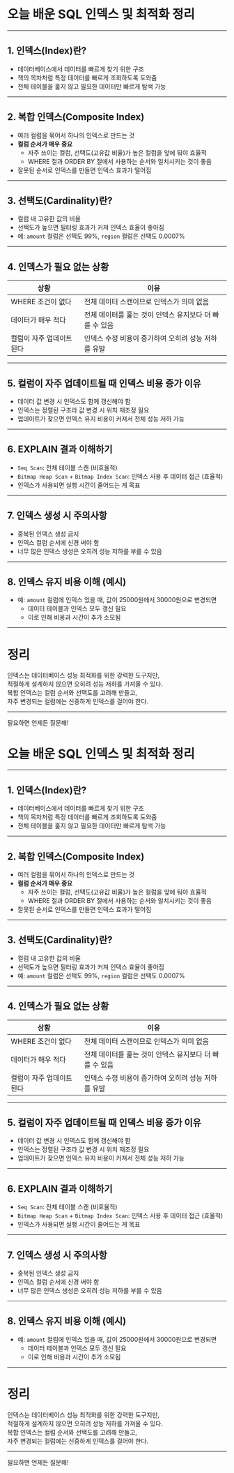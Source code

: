 # 오늘 배운 SQL 인덱스 및 최적화 정리

---

## 1. 인덱스(Index)란?
- 데이터베이스에서 데이터를 빠르게 찾기 위한 구조
- 책의 목차처럼 특정 데이터를 빠르게 조회하도록 도와줌
- 전체 테이블을 훑지 않고 필요한 데이터만 빠르게 탐색 가능

---

## 2. 복합 인덱스(Composite Index)
- 여러 컬럼을 묶어서 하나의 인덱스로 만드는 것
- **컬럼 순서가 매우 중요**
  - 자주 쓰이는 컬럼, 선택도(고유값 비율)가 높은 컬럼을 앞에 둬야 효율적
  - WHERE 절과 ORDER BY 절에서 사용하는 순서와 일치시키는 것이 좋음
- 잘못된 순서로 인덱스를 만들면 인덱스 효과가 떨어짐

---

## 3. 선택도(Cardinality)란?
- 컬럼 내 고유한 값의 비율
- 선택도가 높으면 필터링 효과가 커져 인덱스 효율이 좋아짐
- 예: `amount` 컬럼은 선택도 99%, `region` 컬럼은 선택도 0.0007%

---

## 4. 인덱스가 필요 없는 상황
| 상황               | 이유                                                         |
|--------------------|--------------------------------------------------------------|
| WHERE 조건이 없다  | 전체 데이터 스캔이므로 인덱스가 의미 없음                     |
| 데이터가 매우 적다 | 전체 데이터를 훑는 것이 인덱스 유지보다 더 빠를 수 있음       |
| 컬럼이 자주 업데이트된다 | 인덱스 수정 비용이 증가하여 오히려 성능 저하를 유발           |

---

## 5. 컬럼이 자주 업데이트될 때 인덱스 비용 증가 이유
- 데이터 값 변경 시 인덱스도 함께 갱신해야 함
- 인덱스는 정렬된 구조라 값 변경 시 위치 재조정 필요
- 업데이트가 잦으면 인덱스 유지 비용이 커져서 전체 성능 저하 가능

---

## 6. EXPLAIN 결과 이해하기
- `Seq Scan`: 전체 테이블 스캔 (비효율적)
- `Bitmap Heap Scan` + `Bitmap Index Scan`: 인덱스 사용 후 데이터 접근 (효율적)
- 인덱스가 사용되면 실행 시간이 줄어드는 게 목표

---

## 7. 인덱스 생성 시 주의사항
- 중복된 인덱스 생성 금지
- 인덱스 컬럼 순서에 신경 써야 함
- 너무 많은 인덱스 생성은 오히려 성능 저하를 부를 수 있음

---

## 8. 인덱스 유지 비용 이해 (예시)
- 예: `amount` 컬럼에 인덱스 있을 때, 값이 25000원에서 30000원으로 변경되면  
  - 데이터 테이블과 인덱스 모두 갱신 필요  
  - 이로 인해 비용과 시간이 추가 소모됨

---

# 정리

인덱스는 데이터베이스 성능 최적화를 위한 강력한 도구지만,  
적절하게 설계하지 않으면 오히려 성능 저하를 가져올 수 있다.  
복합 인덱스는 컬럼 순서와 선택도를 고려해 만들고,  
자주 변경되는 컬럼에는 신중하게 인덱스를 걸어야 한다.

---

필요하면 언제든 질문해!  
# 오늘 배운 SQL 인덱스 및 최적화 정리

---

## 1. 인덱스(Index)란?
- 데이터베이스에서 데이터를 빠르게 찾기 위한 구조
- 책의 목차처럼 특정 데이터를 빠르게 조회하도록 도와줌
- 전체 테이블을 훑지 않고 필요한 데이터만 빠르게 탐색 가능

---

## 2. 복합 인덱스(Composite Index)
- 여러 컬럼을 묶어서 하나의 인덱스로 만드는 것
- **컬럼 순서가 매우 중요**
  - 자주 쓰이는 컬럼, 선택도(고유값 비율)가 높은 컬럼을 앞에 둬야 효율적
  - WHERE 절과 ORDER BY 절에서 사용하는 순서와 일치시키는 것이 좋음
- 잘못된 순서로 인덱스를 만들면 인덱스 효과가 떨어짐

---

## 3. 선택도(Cardinality)란?
- 컬럼 내 고유한 값의 비율
- 선택도가 높으면 필터링 효과가 커져 인덱스 효율이 좋아짐
- 예: `amount` 컬럼은 선택도 99%, `region` 컬럼은 선택도 0.0007%

---

## 4. 인덱스가 필요 없는 상황
| 상황               | 이유                                                         |
|--------------------|--------------------------------------------------------------|
| WHERE 조건이 없다  | 전체 데이터 스캔이므로 인덱스가 의미 없음                     |
| 데이터가 매우 적다 | 전체 데이터를 훑는 것이 인덱스 유지보다 더 빠를 수 있음       |
| 컬럼이 자주 업데이트된다 | 인덱스 수정 비용이 증가하여 오히려 성능 저하를 유발           |

---

## 5. 컬럼이 자주 업데이트될 때 인덱스 비용 증가 이유
- 데이터 값 변경 시 인덱스도 함께 갱신해야 함
- 인덱스는 정렬된 구조라 값 변경 시 위치 재조정 필요
- 업데이트가 잦으면 인덱스 유지 비용이 커져서 전체 성능 저하 가능

---

## 6. EXPLAIN 결과 이해하기
- `Seq Scan`: 전체 테이블 스캔 (비효율적)
- `Bitmap Heap Scan` + `Bitmap Index Scan`: 인덱스 사용 후 데이터 접근 (효율적)
- 인덱스가 사용되면 실행 시간이 줄어드는 게 목표

---

## 7. 인덱스 생성 시 주의사항
- 중복된 인덱스 생성 금지
- 인덱스 컬럼 순서에 신경 써야 함
- 너무 많은 인덱스 생성은 오히려 성능 저하를 부를 수 있음

---

## 8. 인덱스 유지 비용 이해 (예시)
- 예: `amount` 컬럼에 인덱스 있을 때, 값이 25000원에서 30000원으로 변경되면  
  - 데이터 테이블과 인덱스 모두 갱신 필요  
  - 이로 인해 비용과 시간이 추가 소모됨

---

# 정리

인덱스는 데이터베이스 성능 최적화를 위한 강력한 도구지만,  
적절하게 설계하지 않으면 오히려 성능 저하를 가져올 수 있다.  
복합 인덱스는 컬럼 순서와 선택도를 고려해 만들고,  
자주 변경되는 컬럼에는 신중하게 인덱스를 걸어야 한다.

---

필요하면 언제든 질문해!  
